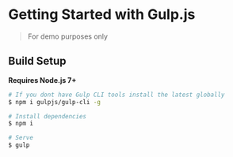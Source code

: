# Getting Started with Gulp.js

> For demo purposes only

## Build Setup

**Requires Node.js 7+**

```bash
# If you dont have Gulp CLI tools install the latest globally
$ npm i gulpjs/gulp-cli -g

# Install dependencies
$ npm i

# Serve 
$ gulp
```
